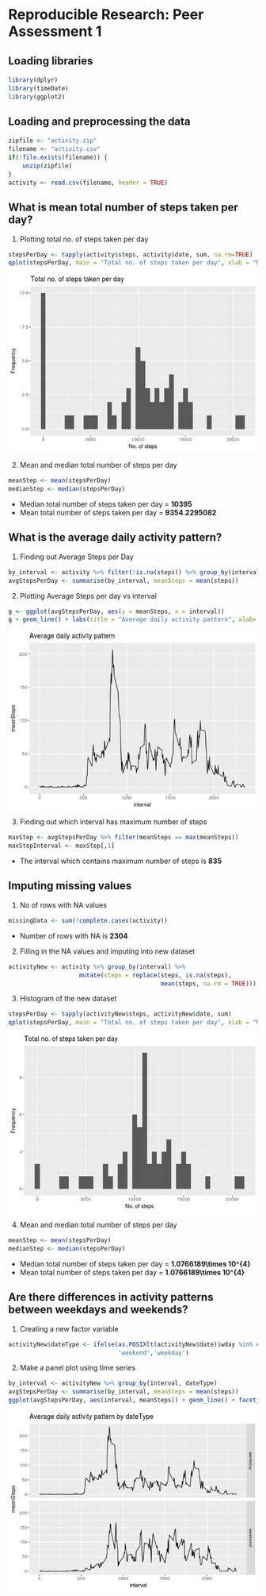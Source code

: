 # Reproducible Research: Peer Assessment 1


## Loading libraries

```r
library(dplyr)
library(timeDate)
library(ggplot2)
```

## Loading and preprocessing the data

```r
zipfile <- "activity.zip"
filename <- "activity.csv"
if(!file.exists(filename)) {
    unzip(zipfile)
}
activity <- read.csv(filename, header = TRUE)
```

## What is mean total number of steps taken per day?

1. Plotting total no. of steps taken per day

```r
stepsPerDay <- tapply(activity$steps, activity$date, sum, na.rm=TRUE)
qplot(stepsPerDay, main = "Total no. of steps taken per day", xlab = "No. of steps", ylab= "Frequency", binwidth = 500)
```

![](PA1_template_files/figure-html/number_of_step-1.png)<!-- -->

2. Mean and median total number of steps per day

```r
meanStep <- mean(stepsPerDay)
medianStep <- median(stepsPerDay)
```
* Median total number of steps taken per day = __10395__
* Mean total number of steps taken per day = __9354.2295082__

## What is the average daily activity pattern?

1. Finding out Average Steps per Day

```r
by_interval <- activity %>% filter(!is.na(steps)) %>% group_by(interval)
avgStepsPerDay <- summarise(by_interval, meanSteps = mean(steps))
```

2. Plotting Average Steps per day vs interval

```r
g <- ggplot(avgStepsPerDay, aes(y = meanSteps, x = interval))
g + geom_line() + labs(title = "Average daily activity pattern", xlab= "Interval", ylab = "Average no. of steps taken")
```

![](PA1_template_files/figure-html/plot_time_series-1.png)<!-- -->

3. Finding out which interval has maximum number of steps

```r
maxStep <- avgStepsPerDay %>% filter(meanSteps == max(meanSteps))
maxStepInterval <- maxStep[,1]
```
* The interval which contains maximum number of steps is __835__

## Imputing missing values

1. No of rows with NA values

```r
missingData <- sum(!complete.cases(activity))
```
* Number of rows with NA is __2304__

2. Filling in the NA values and imputing into new dataset

```r
activityNew <- activity %>% group_by(interval) %>%
                    mutate(steps = replace(steps, is.na(steps),
                                           mean(steps, na.rm = TRUE)))
```

3. Histogram of the new dataset

```r
stepsPerDay <- tapply(activityNew$steps, activityNew$date, sum)
qplot(stepsPerDay, main = "Total no. of steps taken per day", xlab = "No. of steps", ylab= "Frequency", binwidth = 500)
```

![](PA1_template_files/figure-html/no_of_steps_new-1.png)<!-- -->

4. Mean and median total number of steps per day

```r
meanStep <- mean(stepsPerDay)
medianStep <- median(stepsPerDay)
```
* Median total number of steps taken per day = __1.0766189\times 10^{4}__
* Mean total number of steps taken per day = __1.0766189\times 10^{4}__

## Are there differences in activity patterns between weekdays and weekends?
1. Creating a new factor variable 

```r
activityNew$dateType <- ifelse(as.POSIXlt(activityNew$date)$wday %in% c(0,6),
                               'weekend','weekday')
```

2. Make a panel plot using time series

```r
by_interval <- activityNew %>% group_by(interval, dateType)
avgStepsPerDay <- summarise(by_interval, meanSteps = mean(steps))
ggplot(avgStepsPerDay, aes(interval, meanSteps)) + geom_line() + facet_grid( dateType ~ .) + labs(title = "Average daily activity pattern by dateType", xlab= "Interval", ylab = "Average no. of steps taken")
```

![](PA1_template_files/figure-html/time_series_dateType-1.png)<!-- -->

